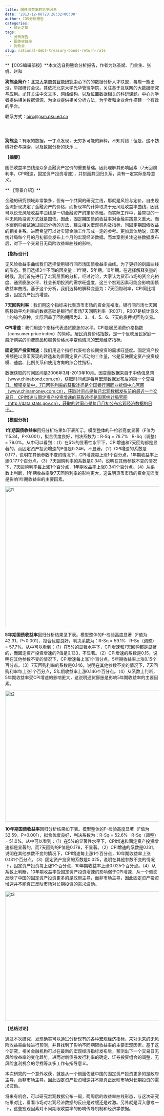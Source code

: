 ```yaml
---
title: 国债收益率的影响因素
date: '2013-12-08T20:28:32+00:00'
author: COS分析报告
categories:
  - 统计之都
tags:
  - 分析报告
  - 国债收益率
  - 狗熊会
slug: national-debt-treasury-bonds-return-rate
---
```


**【COS编辑部按】**本文选自狗熊会分析报告，作者为赵圣斌、门金生、张帆、赵和

**狗熊会简介：**<a href="http://birc.gsm.pku.edu.cn/" target="_blank">北京大学商务智能研究中心</a>下的的数据分析人才联盟，每周一熊出没，举报研讨会议。其依托北京大学光华管理学院，关注基于互联网的大数据研究与应用。尤其关注中文文本、网络结构、以及位置数据相关的科研课题。中心为学者提供相关数据资源，为企业提供相关分析方法，为学者和企业合作搭建一个有效的平台。

联系方式：<a href="mailto:birc@gsm.pku.ed.cn" target="_blank">birc@gsm.pku.ed.cn</a>

**<img src="http://mmbiz.qpic.cn/mmbiz/1y1ObuUF34xYTDTr8YI4eASicXdjzhFmYVV2X4NXQnxZEPIfrbVSOKVicBMa79lzsBic1q9cGL8l4TEMqO5gNbEnQ/0" alt="" data-src="http://mmbiz.qpic.cn/mmbiz/1y1ObuUF34xYTDTr8YI4eASicXdjzhFmYVV2X4NXQnxZEPIfrbVSOKVicBMa79lzsBic1q9cGL8l4TEMqO5gNbEnQ/0" />**

<div>
  <p>
    &nbsp;
  </p>
  
  <p>
    <strong>狗熊会：</strong>有限的数据，一丁点发现，无穷多可能的解释，不知对错！但是，这不妨碍好奇与探索，以及数据分析的快乐&#8230;.
  </p>
</div>

**【摘要】**

国债收益率曲线是众多金融资产定价的重要基础。因此理解其影响因素（7天回购利率，CPI增速，固定资产投资增速），并刻画其回归关系，具有一定实际指导意义。<!--more-->

** 【背景介绍】**

金融的研究领域非常繁多，但有一个共同的研究主线，那就是风险与定价。自由现金流折现决定了金融资产的价格，而折现率的计算取决于无风险收益率曲线，因此可以说无风险收益率曲线是一切金融资产的定价基础。而实际工作中，最常见的一种无风险投资方式就是国债。因此，固定期国债的收益率对金融实践意义重大。而本案例将尝试通过回归分析的方法，建立相关宏观机构及指标，同固定期国债收益的相关关系。进而希望可以对实际金融工作形成一定的参考。更加具体地说，国家统计局每个月的月初都会发布上个月的宏观经济数据。而本案例关注这些数据发布后，对下一个交易日无风险收益率曲线的影响。

**【指标设计】**

无风险收益率曲线我们选择使用银行间市场国债收益率曲线。为了更好的刻画曲线的形态，我们选择3个不同的因变量：1年期，5年期，10年期。在选择解释变量的时候，我们首先进行了宏观层面的分析。经过讨论，大家认为货币市场的资金充裕度、通货膨胀水平、社会长期投资的需求旺盛度，这三个宏观因素可能会影响国债收益率曲线。基于这个分析，我们选择的解释变量为：7天回购利率，CPI同比增速，固定资产投资增速。

**7天回购利率**：我们用这个指标来代表货币市场的资金充裕度。银行间市场七天回购移动平均利率的数据基础是银行间市场7天回购利率（R007），R007是统计意义上的综合品种，实际涵盖了回购期限为2、3、4、5、6、7天的质押式回购交易。

**CPI增速**：我们用这个指标代表通货膨胀的水平。CPI是居民消费价格指数（consumer price index）的简称。居民消费价格指数，是一个反映居民家庭一般所购买的消费商品和服务价格水平变动情况的宏观经济指标。

**固定资产投资增速**：我们用这个指标代表社会长期投资的需求旺盛度。固定资产投资额是以货币表现的建造和购置固定资产活动的工作量，它是反映固定资产投资规模、速度、比例关系和使用方向的综合性指标。

数据获取的时间区间是2006年3月-2013年10月。因变量数据来自于中债信息网（www.chinabond.com.cn），获取时间点是每月宏观数据发布后的第一个交易日。解释变量中，7日回购利率的获取途径是全国银行间同业拆借中心官网（www.chinamoney.com.cn），获取时间点是每月宏观数据发布前的最近一个交易日。CPI增速与固定资产投资增速的获取途径是国家统计局官网（http://data.stats.gov.cn），获取的时间点是每月月初公布宏观经济数据的日子。

**【模型分析】**

**1年期国债收益率**回归分析结果如下表所示。模型整体的F-检验高度显著（F值为115.34，P<0.001），拟合优度良好，判决系数为：R-Sq = 79.7%   R-Sq（调整） = 79.0%。从中可以看到：（1）在5%的显著性水平下，CPI增速和7天回购都是显著的，而固定资产投资增速的P值是0.246，不显著。（2）CPI增速的系数是0.177，说明在其他参数不变的情况下，CPI增速每上涨1个百分点，1年期收益率上涨0.177个百分点。（3）7天回购利率的系数是0.341，说明在其他参数不变的情况下，7天回购利率每上涨1个百分点，1年期收益率上涨0.341个百分点。（4）从系数上判断，1年期收益率受7天回购利率的影响更大，这说明货币市场的资金充沛度是影响1年期收益率的主要因素。

[<img class="aligncenter size-full wp-image-9290" src="https://cos.name/wp-content/uploads/2013/12/t1.jpg" alt="t1" width="1134" height="461" srcset="https://cos.name/wp-content/uploads/2013/12/t1.jpg 1134w, https://cos.name/wp-content/uploads/2013/12/t1-300x121.jpg 300w, https://cos.name/wp-content/uploads/2013/12/t1-500x203.jpg 500w" sizes="(max-width: 1134px) 100vw, 1134px" />](https://cos.name/wp-content/uploads/2013/12/t1.jpg)

**5年期国债收益率**回归分析结果见下表。模型整体的F-检验高度显著（F值为42.31，P<0.001），拟合优度良好，判决系数为：R-Sq = 59.1%   R-Sq（调整） = 57.7%。从中可以看到：（1）在5%的显著水平下，CPI增速和7天回购都是显著的，而固定资产投资增速的P值是0.133，不显著。（2）CPI增速的系数是0.15，说明在其他参数不变的情况下，CPI增速每上涨1个百分点，5年期收益率上涨0.15个百分点。（3）7天回购利率的系数是0.146，说明在其他参数不变的情况下，7天回购利率每上涨1个百分点，5年期收益率上涨0.146个百分点。（4）从系数上判断，5年期收益率受CPI增速的影响更大，这说明通货膨胀是影响5年期收益率的主要因素。

[<img class="aligncenter size-full wp-image-9291" src="https://cos.name/wp-content/uploads/2013/12/t2.jpg" alt="t2" width="1171" height="428" srcset="https://cos.name/wp-content/uploads/2013/12/t2.jpg 1171w, https://cos.name/wp-content/uploads/2013/12/t2-300x109.jpg 300w, https://cos.name/wp-content/uploads/2013/12/t2-500x182.jpg 500w" sizes="(max-width: 1171px) 100vw, 1171px" />](https://cos.name/wp-content/uploads/2013/12/t2.jpg)

**10年期国债收益率**回归分析结果如下表。模型整体的F-检验高度显著（F值为32.59，P<0.001），拟合优度良好，判决系数为：R-Sq = 52.6%   R-Sq（调整） = 51.0%。从中可以看到：（1）在5%的显著性水平下，CPI增速和固定资产投资增速都是显著的，而7天回购的P值是0.179，不显著。（2）CPI增速的系数是0.131，说明在其他参数不变的情况下，CPI增速每上涨1个百分点，10年期收益率上涨0.131个百分点。（3）固定资产投资的系数是0.025，说明在其他参数不变的情况下，固定资产投资每上涨1个百分点，10年期收益率上涨0.025个百分点。（4）从系数上判断，10年期收益率受固定资产投资增速的影响弱于CPI增速，从一个侧面反映了中国的固定资产投资更多的是政府主导，而非市场主导，因此固定资产投资增速并不能真正反映市场对长期投资的需求波动。

[<img class="aligncenter size-full wp-image-9292" src="https://cos.name/wp-content/uploads/2013/12/t3.jpg" alt="t3" width="1196" height="425" srcset="https://cos.name/wp-content/uploads/2013/12/t3.jpg 1196w, https://cos.name/wp-content/uploads/2013/12/t3-300x106.jpg 300w, https://cos.name/wp-content/uploads/2013/12/t3-500x177.jpg 500w" sizes="(max-width: 1196px) 100vw, 1196px" />](https://cos.name/wp-content/uploads/2013/12/t3.jpg)

**【总结讨论】**

通过本次研究，发现确实可以通过分析现有的各种宏观经济指标，来对未来的无风险收益率曲线进行预测，并且找到了影响不同期限收益率的主要宏观因素。基于这个研究，相关金融机构可以在最新的宏观经济指标发布后，预测出下一个交易日无风险收益率的变化趋势，进而对新债券发行利率的确定、证券投资组合的调整、无风险套利机会的寻找等众多工作有指导意义。

本次研究的一个意外收获，就是从一个侧面佐证中国的固定资产投资更多的是政府主导，而非市场主导，因此固定资产投资增速并不能真正反映市场对长期投资的需求波动。

将来有机会，可以研究宏观数据公布一周，两周后的收益率曲线形态，与这次研究结果对比，看看市场对宏观经济数据的反应是过缓还是过激。另外就是深入思考一下，这些宏观因素对不同期限收益率的影响传导机制和经济学依据。

&nbsp;

&nbsp;

&nbsp;

